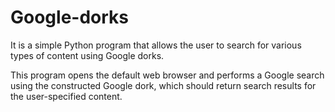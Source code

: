 # Google-dorks
It is a simple Python program that allows the user to search for various types of content using Google dorks.

This program opens the default web browser and performs a Google search using the constructed Google dork, which should return search results for the user-specified content.
